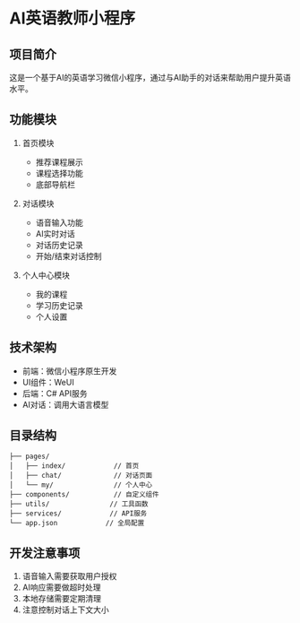# AI英语教师小程序

## 项目简介
这是一个基于AI的英语学习微信小程序，通过与AI助手的对话来帮助用户提升英语水平。

## 功能模块
1. 首页模块
   - 推荐课程展示
   - 课程选择功能
   - 底部导航栏

2. 对话模块
   - 语音输入功能
   - AI实时对话
   - 对话历史记录
   - 开始/结束对话控制

3. 个人中心模块
   - 我的课程
   - 学习历史记录
   - 个人设置

## 技术架构
- 前端：微信小程序原生开发
- UI组件：WeUI
- 后端：C# API服务
- AI对话：调用大语言模型

## 目录结构
```
├── pages/
│   ├── index/            // 首页
│   ├── chat/             // 对话页面
│   └── my/               // 个人中心
├── components/           // 自定义组件
├── utils/               // 工具函数
├── services/            // API服务
└── app.json            // 全局配置
```

## 开发注意事项
1. 语音输入需要获取用户授权
2. AI响应需要做超时处理
3. 本地存储需要定期清理
4. 注意控制对话上下文大小